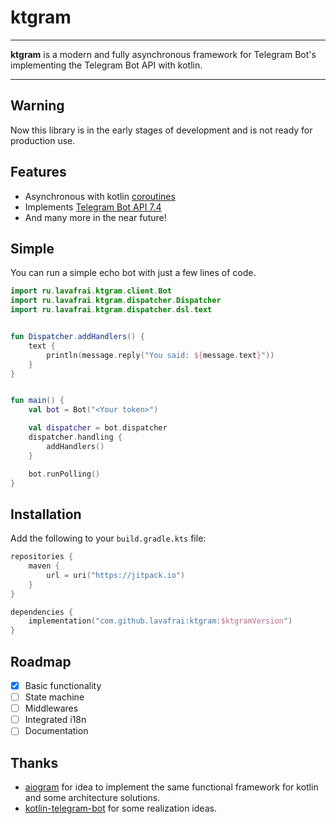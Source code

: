 # ktgram

---

**ktgram** is a modern and fully asynchronous framework for Telegram Bot's implementing the Telegram Bot API with kotlin.

---

## Warning
Now this library is in the early stages of development and is not ready for production use. 

## Features
- Asynchronous with kotlin [coroutines](https://kotlinlang.org/docs/coroutines-overview.html)
- Implements [Telegram Bot API 7.4](https://core.telegram.org/bots/api)
- And many more in the near future!

## Simple 
You can run a simple echo bot with just a few lines of code.

```kotlin
import ru.lavafrai.ktgram.client.Bot
import ru.lavafrai.ktgram.dispatcher.Dispatcher
import ru.lavafrai.ktgram.dispatcher.dsl.text


fun Dispatcher.addHandlers() {
    text {
        println(message.reply("You said: ${message.text}"))
    }
}


fun main() {
    val bot = Bot("<Your token>")

    val dispatcher = bot.dispatcher
    dispatcher.handling {
        addHandlers()
    }

    bot.runPolling()
}
```

## Installation
Add the following to your `build.gradle.kts` file:

```kotlin
repositories {
    maven {
        url = uri("https://jitpack.io")
    }
}

dependencies {
    implementation("com.github.lavafrai:ktgram:$ktgramVersion")
}
```

## Roadmap
- [x] Basic functionality
- [ ] State machine
- [ ] Middlewares
- [ ] Integrated i18n
- [ ] Documentation

## Thanks
- [aiogram](https://github.com/aiogram/aiogram) for idea to implement the same functional framework for kotlin and some architecture solutions.
- [kotlin-telegram-bot](https://github.com/kotlin-telegram-bot/kotlin-telegram-bot) for some realization ideas.
